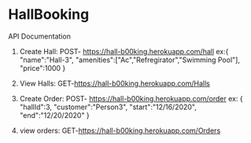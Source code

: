 # HallBooking

API Documentation

1. Create Hall: POST- https://hall-b00king.herokuapp.com/hall
ex:{
    "name":"Hall-3",
    "amenities":["Ac","Refregirator","Swimming Pool"],
    "price":1000
}

2. View Halls: GET-https://hall-b00king.herokuapp.com/Halls

3. Create Order: POST- https://hall-b00king.herokuapp.com/order
ex: {
    "hallId":3,
    "customer":"Person3",
    "start":"12/16/2020",
    "end":"12/20/2020"
}

4. view orders: GET-https://hall-b00king.herokuapp.com/Orders
